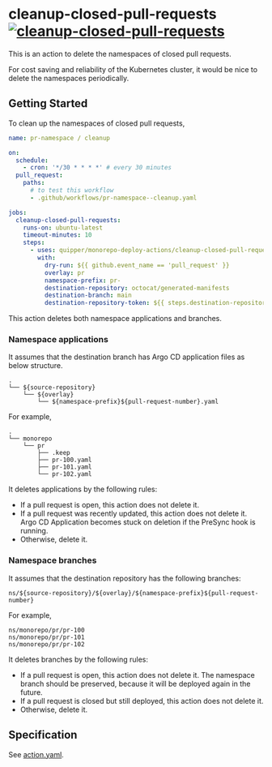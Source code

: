 # cleanup-closed-pull-requests [![cleanup-closed-pull-requests](https://github.com/quipper/monorepo-deploy-actions/actions/workflows/cleanup-closed-pull-requests.yaml/badge.svg)](https://github.com/quipper/monorepo-deploy-actions/actions/workflows/cleanup-closed-pull-requests.yaml)

This is an action to delete the namespaces of closed pull requests.

For cost saving and reliability of the Kubernetes cluster,
it would be nice to delete the namespaces periodically.

## Getting Started

To clean up the namespaces of closed pull requests,

```yaml
name: pr-namespace / cleanup

on:
  schedule:
    - cron: '*/30 * * * *' # every 30 minutes
  pull_request:
    paths:
      # to test this workflow
      - .github/workflows/pr-namespace--cleanup.yaml

jobs:
  cleanup-closed-pull-requests:
    runs-on: ubuntu-latest
    timeout-minutes: 10
    steps:
      - uses: quipper/monorepo-deploy-actions/cleanup-closed-pull-requests@v1
        with:
          dry-run: ${{ github.event_name == 'pull_request' }}
          overlay: pr
          namespace-prefix: pr-
          destination-repository: octocat/generated-manifests
          destination-branch: main
          destination-repository-token: ${{ steps.destination-repository-github-app.outputs.token }}
```

This action deletes both namespace applications and branches.

### Namespace applications

It assumes that the destination branch has Argo CD application files as below structure.

```
.
└── ${source-repository}
    └── ${overlay}
        └── ${namespace-prefix}${pull-request-number}.yaml
```

For example,

```
.
└── monorepo
    └── pr
        ├── .keep
        ├── pr-100.yaml
        ├── pr-101.yaml
        └── pr-102.yaml
```

It deletes applications by the following rules:

- If a pull request is open, this action does not delete it.
- If a pull request was recently updated, this action does not delete it.
  Argo CD Application becomes stuck on deletion if the PreSync hook is running.
- Otherwise, delete it.

### Namespace branches

It assumes that the destination repository has the following branches:

```
ns/${source-repository}/${overlay}/${namespace-prefix}${pull-request-number}
```

For example,

```
ns/monorepo/pr/pr-100
ns/monorepo/pr/pr-101
ns/monorepo/pr/pr-102
```

It deletes branches by the following rules:

- If a pull request is open, this action does not delete it.
  The namespace branch should be preserved, because it will be deployed again in the future.
- If a pull request is closed but still deployed, this action does not delete it.
- Otherwise, delete it.

## Specification

See [action.yaml](action.yaml).

